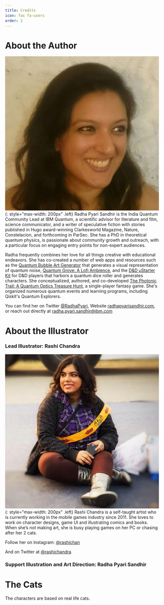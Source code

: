 ```yaml
---
title: Credits
icon: fas fa-users
order: 2
---
```



# About the Author
![](/assets/imgs/author_portrait.jpeg){: style="max-width: 200px" .left}
Radha Pyari Sandhir is the India Quantum Community Lead at IBM Quantum, a scientific advisor for literature and film, science communicator, and a writer of speculative fiction with stories published in Hugo award-winning Clarkesworld Magazine, Nature, Constelacion, and forthcoming in ParSec. She has a PhD in theoretical quantum physics, is passionate about community growth and outreach, with a particular focus on engaging entry points for non-expert audiences.


Radha frequently combines her love for all things creative with educational endeavors. She has co-created a number of web apps and resources such as the [Quantum Bubble Art Generator](http://qartgen.herokuapp.com/) that generates a visual representation of quantum noise, [Quantum Grove: A Lofi Ambience](https://quantum-kittens.itch.io/quantum-grove), and the [D&D μStarter Kit](https://qdnd.herokuapp.com/) for D&D players that harbors a quantum dice roller and generates characters. She conceptualized, authored, and co-developed [The Photonic Trail: A Quantum Optics Treasure Hunt](https://qplaylearn.com/treasure-hunt), a single-player fantasy game. She's organized numerous quantum events and learning programs, including Qiskit's Quantum Explorers.

You can find her on Twitter [@RadhaPyari](https://twitter.com/radhapyari), Website [radhapyarisandhir.com](https://radhapyarisandhir.com), or reach out directly at [radha.pyari.sandhir@ibm.com](mailto:radha.pyari.sandhir@ibm.com)


# About the Illustrator

### Lead Illustrator: Rashi Chandra

![](/assets/imgs/illustrator_portrait.png){: style="max-width: 200px" .left}
Rashi Chandra is a self-taught artist who is currently working in the mobile games industry since 2011. She loves to work on character designs, game UI and illustrating comics and books. When she’s not making art, she is busy playing games on her PC or chasing after her 2 cats.

Follow her on Instagram: [@rashichan](https://www.instagram.com/rashichan/)

And on Twitter at [@rashichandra](https://twitter.com/rashichandra)









### Support Illustration and Art Direction: Radha Pyari Sandhir


# The Cats

The characters are based on real life cats. 


